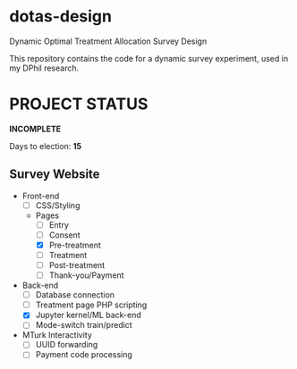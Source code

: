# dotas-design
Dynamic Optimal Treatment Allocation Survey Design

This repository contains the code for a dynamic survey experiment, used in my DPhil research.

# PROJECT STATUS

**INCOMPLETE**

Days to election: **15**

## Survey Website

- Front-end
    - [ ] CSS/Styling
    - Pages
        - [ ] Entry
        - [ ] Consent
        - [x] Pre-treatment
        - [ ] Treatment
        - [ ] Post-treatment
        - [ ] Thank-you/Payment
- Back-end
    - [ ] Database connection
    - [ ] Treatment page PHP scripting
    - [x] Jupyter kernel/ML back-end
    - [ ] Mode-switch train/predict
- MTurk Interactivity
    - [ ] UUID forwarding
    - [ ] Payment code processing

